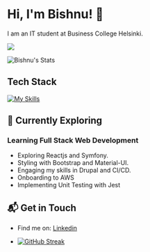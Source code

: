 # Hi, I'm Bishnu! 👋

I am an IT student at Business College Helsinki.

![](https://komarev.com/ghpvc/?username=bishnu-suyel)

![Bishnu's Stats](https://github-readme-stats.vercel.app/api?username=bishnu-suyel&theme=vue-dark&show_icons=true&hide_border=true&count_private=true)

## Tech Stack
[![My Skills](https://skillicons.dev/icons?i=js,html,css,react,symfony,mysql,drupal,aws,jest)](https://skillicons.dev)

## 🌱 Currently Exploring

### Learning Full Stack Web Development
  - Exploring Reactjs and Symfony.
  - Styling with Bootstrap and Material-UI.
  - Engaging my skills in Drupal and CI/CD.
  - Onboarding to AWS
  - Implementing Unit Testing with Jest


## 📬 Get in Touch

- Find me on: [Linkedin](https://www.linkedin.com/in/bishnu-suyel)

- [![GitHub Streak](https://streak-stats.demolab.com/?user=bishnu-suyel)](https://git.io/streak-stats)

